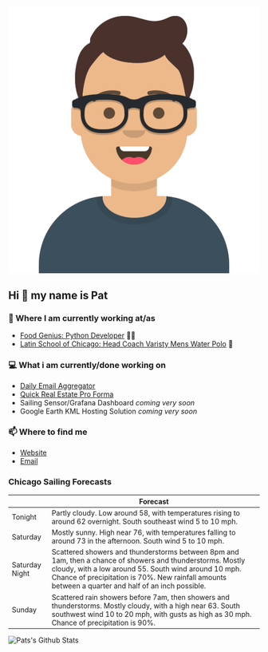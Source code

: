 [![Social banner for p-j-falconer](https://raw.githubusercontent.com/P-J-FALCONER/P-J-FALCONER/master/assets/avataaars.svg)](https://patfalconer.com/)
## Hi :wave: my name is Pat

### 💼 Where I am currently working at/as
- [Food Genius: Python Developer](https://getfoodgenius.com/) 🍔🐍
- [Latin School of Chicago: Head Coach Varisty Mens Water Polo](https://www.latinschool.org/) 🤽


### 💻 What i am currently/done working on
 - [Daily Email Aggregator](https://github.com/P-J-FALCONER/dott_daily_mail)
 - [Quick Real Estate Pro Forma](https://github.com/P-J-FALCONER/henry)
 - Sailing Sensor/Grafana Dashboard *coming very soon*
 - Google Earth KML Hosting Solution *coming very soon*

### 📫 Where to find me
 - [Website](https://patfalconer.com/)
 - [Email](mailto:patrick.j.falconer@gmail.com)


### Chicago Sailing Forecasts
|   | Forecast  |
|---|---|
| Tonight | Partly cloudy. Low around 58, with temperatures rising to around 62 overnight. South southeast wind 5 to 10 mph. |
| Saturday | Mostly sunny. High near 76, with temperatures falling to around 73 in the afternoon. South wind 5 to 10 mph. |
| Saturday Night | Scattered showers and thunderstorms between 8pm and 1am, then a chance of showers and thunderstorms. Mostly cloudy, with a low around 55. South wind around 10 mph. Chance of precipitation is 70%. New rainfall amounts between a quarter and half of an inch possible. |
| Sunday | Scattered rain showers before 7am, then showers and thunderstorms. Mostly cloudy, with a high near 63. South southwest wind 10 to 20 mph, with gusts as high as 30 mph. Chance of precipitation is 90%. |

![Pats's Github Stats](https://github-readme-stats.vercel.app/api?username=p-j-falconer&show_icons=true&theme=radical)

